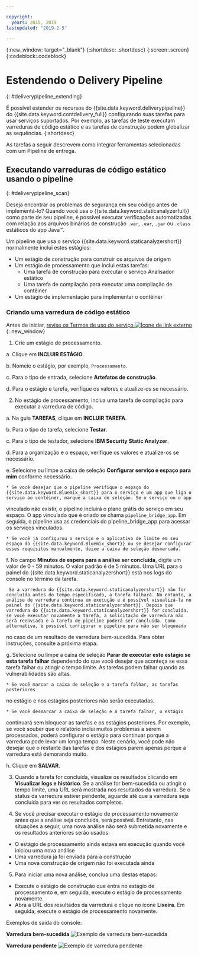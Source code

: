 ```yaml
---

copyright:
  years: 2015, 2019
lastupdated: "2019-2-5"

---
```


<!-- Copyright info at top of file: REQUIRED
    The copyright info is YAML content that must occur at the top of the MD file, before attributes are listed.
    It must be surrounded by 3 dashes.
    The value "years" can contain just one year or a two years separated by a comma. (years: 2014, 2016)
    Indentation as per the previous template must be preserved.
-->

{:new_window: target="_blank"}
{:shortdesc: .shortdesc}
{:screen:.screen}
{:codeblock:.codeblock}

# Estendendo o Delivery Pipeline
{: #deliverypipeline_extending}

É possível estender os recursos do {{site.data.keyword.deliverypipeline}} do {{site.data.keyword.contdelivery_full}} configurando suas tarefas para usar serviços suportados. Por exemplo, as tarefas de teste executam varreduras de código
estático e as tarefas de construção podem globalizar as sequências.
{:shortdesc}

<!-- Include a sentence to briefly introduce the steps/subtopics. Example: -->

As tarefas a seguir descrevem como integrar ferramentas selecionadas com um Pipeline de entrega.

## Executando varreduras de código estático usando o pipeline

{: #deliverypipeline_scan}

Deseja encontrar os problemas de segurança em seu código antes de implementá-lo? Quando você usa o {{site.data.keyword.staticanalyzerfull}} como parte de seu pipeline, é possível executar verificações automatizadas com relação aos arquivos binários de construção `.war`, `.ear`, `.jar` ou `.class` estáticos do app Java™.

Um pipeline que usa o serviço {{site.data.keyword.staticanalyzershort}} normalmente inclui estes estágios:

+ Um estágio de construção para construir os arquivos de origem
+ Um estágio de processamento que inclui estas tarefas:
  + Uma tarefa de construção para executar o serviço Analisador estático
  + Uma tarefa de compilação para executar uma compilação de
contêiner
+ Um estágio de implementação para implementar o contêiner


### Criando uma varredura de código estático

Antes de iniciar, [revise os Termos de uso do serviço ![Ícone de link externo](../../icons/launch-glyph.svg "Ícone de link externo")](http://www.ibm.com/software/sla/sladb.nsf/sla/bm-6814-01){: new_window}

<!-- Use ordered list markup for the step section. Include code examples as needed. -->

1. Crie um estágio de processamento.

  a. Clique em **INCLUIR ESTÁGIO**.

  b. Nomeie o estágio, por exemplo, `Processamento`.

  c. Para o tipo de entrada, selecione **Artefatos de construção**.

  d. Para o estágio e tarefa, verifique os valores e atualize-os se necessário.

2. No estágio de processamento, inclua uma tarefa de compilação
para executar a varredura de código.

  a. Na guia **TAREFAS**, clique em **INCLUIR TAREFA**.

  b. Para o tipo de tarefa, selecione **Testar**.

  c. Para o tipo de testador, selecione **IBM Security Static Analyzer**.

  d. Para a organização e o espaço, verifique os valores e atualize-os se necessário.

  e. Selecione ou limpe a caixa de seleção **Configurar serviço e espaço para mim** conforme necessário.

    * Se você desejar que o pipeline verifique o espaço do {{site.data.keyword.Bluemix_short}} para o serviço e um app que liga o serviço ao contêiner, marque a caixa de seleção. Se o serviço ou o app
vinculado não existir, o pipeline incluirá o plano grátis do serviço em seu espaço. O
app vinculado que é criado se chama `pipeline_bridge_app`. Em
seguida, o pipeline usa as credenciais do pipeline_bridge_app para acessar os serviços
vinculados.

    * Se você já configurou o serviço e o aplicativo de limite em seu espaço do {{site.data.keyword.Bluemix_short}} ou se desejar configurar esses requisitos manualmente, deixe a caixa de seleção desmarcada.

  f. No campo **Minutos de espera para a análise ser concluída**, digite um valor de 0 - 59 minutos. O valor padrão é de 5 minutos. Uma URL para o painel do {{site.data.keyword.staticanalyzershort}} está nos logs do console no término da tarefa.

     Se a varredura do {{site.data.keyword.staticanalyzershort}} não for concluída antes do tempo especificado, a tarefa falhará. No entanto, a análise de varredura continua em execução e é possível visualizá-la no painel do {{site.data.keyword.staticanalyzershort}}. Depois que varredura do {{site.data.keyword.staticanalyzershort}} for concluída, se você executar novamente a tarefa, a solicitação de varredura não será reenviada e a tarefa de pipeline poderá ser concluída. Como alternativa, é possível configurar o pipeline para não ser bloqueado
no caso de um resultado de varredura bem-sucedida. Para obter instruções, consulte a
próxima etapa.

  g. Selecione ou limpe a caixa de seleção **Parar de executar este estágio se esta tarefa falhar** dependendo do que você desejar que aconteça se essa tarefa falhar ou atingir o tempo limite. As tarefas podem falhar quando as
vulnerabilidades são altas.

    * Se você marcar a caixa de seleção e a tarefa falhar, as tarefas posteriores
no estágio e nos estágios posteriores não serão executadas.

    * Se você desmarcar a caixa de seleção e a tarefa falhar, o estágio
continuará sem bloquear as tarefas e os estágios posteriores. Por exemplo, se você souber
que o relatório inclui muitos problemas a serem processados, poderá configurar o estágio
para continuar porque a varredura pode levar um longo tempo. Neste cenário, você pode não desejar que o
restante das tarefas e dos estágios parem apenas porque a
varredura está demorando muito.

  h. Clique em **SALVAR**.

3. Quando a tarefa for concluída, visualize os resultados clicando em
**Visualizar logs e histórico**. Se a análise for bem-sucedida ou
atingir o tempo limite, uma URL será mostrada nos resultados da varredura. Se o status da
varredura estiver pendente, aguarde até que a varredura seja concluída para ver os
resultados completos.

4. Se você precisar executar o estágio de processamento novamente antes que a
análise seja concluída, será possível. Entretanto, nas situações a seguir, uma nova
análise não será submetida novamente e os resultados anteriores serão usados:
  * O estágio de processamento ainda estava em execução quando você iniciou uma nova análise
  * Uma varredura já foi enviada para a construção
  * Uma nova construção de origem não foi executada ainda

5. Para iniciar uma nova análise, conclua uma destas etapas:
  * Execute o estágio de construção que entra no estágio de processamento e, em
seguida, execute o estágio de processamento novamente.
  * Abra a URL dos resultados da varredura e clique no ícone
**Lixeira**. Em seguida, execute o estágio de processamento novamente.

Exemplos de saída do
console:

**Varredura bem-sucedida**
![Exemplo de varredura bem-sucedida](images/analyzer_success.png)

**Varredura pendente**
![Exemplo de varredura pendente](images/analyzer_pending.png)

<!--

## Globalizing strings by using the pipeline
{: #deliverypipeline_globalize}

You can translate strings automatically into other languages when you use the IBM Globalization Pipeline service with your pipeline. IBM Globalization Pipeline uses machine translation to translate your source files as part of the pipeline's build and deployment process.

You can also update the machine-translated strings within the globalization project. A translator or native speaker of the language can then review the machine-translated strings to ensure that they are of a high quality.

To see an example of a typical pipeline that uses the Globalization Pipeline service, watch this video:

<iframe width="640" height="360" src="https://www.youtube.com/embed/UToj7FIomCg?feature=player_embedded" frameborder="0" allowfullscreen></iframe>

### Creating a globalization stage and job
Before you begin:

1. All English-translatable strings should be included in one or more `filename_en.properties` or `filename_en.json` files that all use the same name. For example: `messages_en.properties`.

2. If your messages are in `.json` files, remove the depth from the structure by removing any subkeys. To remove the subkeys, change instances of `{key: {subkey: value, subkey:value}}` to `{key:value, key:value}`.

To create the globalization stage and job:

1. Create a globalization stage.

  a. Click **ADD STAGE**.

  b. Name the stage; for example, `Globalization`.

  c. For the input type, select **SCM repository**.

2. In the globalization stage, add a job to translate the source files.

  a. On the **JOBS** tab, click **ADD JOB**.

  b. For the job type, select **Build**.

  c. For the builder type, select **IBM Globalization Pipeline**.

  d. For the organization and space, verify the values and update them if needed.

  e. In the **Source file name** field, type the name and extension of the `.properties` or `.json` input file. If you have files in different subdirectories, but they all have the same name, you need to type the file name once only. For example, if you have a `messages_en.properties` file in three directories, type `messages_en.properties` for the source file name, and all files with that name will be translated.

  f. Determine whether to select the **Set up service and space for me** check box.

    * If you want the pipeline to check your {{site.data.keyword.Bluemix_notm}} space for the service and an app that binds the service to the container, select this check box. If the service or bound app does not exist, the pipeline adds the free plan of the service to your space for you. The bound app that is created is named `pipeline_bridge_app`. Then, the pipeline uses the credentials from pipeline_bridge_app to access the bound services.

    * If you configured the service and bound app in your {{site.data.keyword.Bluemix_notm}} space already or if you want to [configure these requirements manually](/docs/containers/container_integrations.html#container_binding_pipeline), leave this check box cleared.

  g. For the Globalization bundle prefix, enter a prefix for the bundle name, which is structured in this format: `<globalization_bundle_prefix>.path.to.source.file`. The pipeline job creates this Globalization bundle for you in the Globalization Pipeline service.


    **Tip:** Use the DevOps Services project name in the prefix so that the project can be identified easily in the Globalization Pipeline service.


  h. Click **SAVE**.

3. Create another stage to package your app. For the input of the job in this stage, use the IBM Globalization Pipeline job from the previous stage. Do not use the source as the input. The Globalization Pipeline job augments the source files with the machine-translated strings.

4. To ensure that the machine-translated content is included in the packaged app, create another stage to package the app in. For the input to that stage, include the Globalization Pipeline job.

The machine translated files are placed in the same directory as the source `.properties` or `.json` file. To view the files, click **Job > Artifacts**.

After the stage is completed, you can review the translated files from the console output. You can also direct translators to the files so that they can review the machine-translation output and provide revisions to improve quality. The revisions are stored in a Cloudant™ database and take precedence over any future machine translations of the same strings.

For more information about using the Globalization Pipeline service from the {{site.data.keyword.Bluemix_notm}} Dashboard, [see the Globalization Pipeline service documentation](https://www.ng.bluemix.net/docs/services/GlobalizationPipeline/index.html).

-->
<!--

## Creating Slack notifications for builds in the pipeline
{: #deliverypipeline_slack}

You can send notifications about {{site.data.keyword.containerlong}}, {{site.data.keyword.staticanalyzershort}}, and {{site.data.keyword.globalizationfull}} build results from your Delivery Pipeline to your Slack channels.

Before you begin, create or copy a Slack WebHook URL:

1. Open the Slack Integration page for your team: `https://_project_name_.slack.com/services`
2. In the list of integrations, locate **Incoming WebHooks** and click **Add**.
3. Select a channel and click **Add Incoming WebHooks Integration**.
4. Add a **WebHook URL** or copy an existing one.

For more information, see [Incoming WebHooks in the Slack documentation ![External link icon](../../icons/launch-glyph.svg "External link icon")](https://api.slack.com/incoming-webhooks){: new_window}.

To create Slack notifications:

1. In the pipeline, open the configuration for a stage.
2. In the **ENVIRONMENT PROPERTIES** tab, click **ADD PROPERTY**.
3. Select **Text property**.
4. Enter the name and a value for the environment property. Repeat to create multiple environment properties.

  _Table 1. Environment properties for configuring Slack notifications_

  <table>
  <tr>
  <th>Name</th>
  <th>Value</th>
  <th>Description</th>
  <tr/>
  <tr>
    <td><code>SLACK_WEBHOOK_PATH</code></td>
    <td>A URL</td>
    <td>Required. The WebHook URL that is saved in the settings for your Slack Project.</td>
  </tr>
  <tr>
    <td><code>SLACK_COLOR</code></td>
    <td>You can enter one of the following values:
      <ul><li><code>good</code></li>
      <li><code>warning</code></li>
      <li><code>danger</code></li>
      <li>Any hexadecimal color, such as #439FEO</li></ul></td>
    <td>Optional. The color of the border that is displayed along the side of the message in Slack. The default colors are green for good messages, red for bad messages, and gray for informational messages.</td>
  </tr>
  <tr>
    <td><code>NOTIFY_FILTER</code></td>
    <td>To receive only a subset of the message types, enter one of the following values:
      <ul>
      <li><code>good</code>: Get unknown, good and info messages only. Bad messages are not sent.</li>
      <li><code>bad</code>: Get all messages.</li>
      <li><code>info</code>: Get info messages only. Good, bad, and unknown messages are not sent.</li>
      <li><code>unknown</code>: Get all messages.</li></ul>
      Example: If you set <code>NOTIFY_FILTER = bad</code>, error notifications are only displayed in the Slack Channel.</td>
    <td>Optional. Decide which type of messages to send notifications for. By default, good and bad messages are sent, but not informational messages.
      <ul><li><code>good</code>: Successful build results.</li>
      <li><code>bad</code>: Unsuccessful build results.</li>
      <li><code>info</code>: Informational messages about the build process.</li>
      <li><code>unknown</code>: Unknown messages are not assigned a type.</li></ul></td>
   </table>

5. Click **Save**.

6. Repeat these steps to send Slack notifications for other stages that include IBM Container Service, IBM Security Analyzer, and IBM Globalization jobs.

The build notification that is displayed in Slack includes a link to the project and sometimes to the project's dashboard. For a Slack user to open these links, the user must be registered with {{site.data.keyword.Bluemix_notm}} and be a member of the organization that the pipeline is configured in.

## Creating HipChat notifications for builds in the pipeline
{: #deliverypipeline_hipchat}

You can send notifications about IBM Container Service, IBM Security Static Analyzer, and IBM Globalization build results from your Delivery Pipeline to your HipChat rooms.

Before you begin, create or copy and existing HipChat token:

1. Go to your HipChat Account page for your team: `https://_project_name_.hipchat.com/account/api`
2. Create a new token, or use an existing one.

To create HipChat notifications:

1. In the pipeline, open the configuration for a stage.
2. In the **ENVIRONMENT PROPERTIES** tab, click **ADD PROPERTY**.
3. Select **Text Property**.
4. Enter the name and a value for the environment property. Repeat to create multiple environment properties.

  _Table 2. Environment Properties for configuring HipChat notifications_

  <table>
  <tr>
  <th>Name</th>
  <th>Value</th>
  <th>Description</th>
  </tr>
  <tr>
    <td><code>HIP_CHAT_TOKEN</code></td>
    <td>Alphanumeric String</td>
    <td>Required. See "Before you begin" for instructions on creating or copying an existing HipChat token.</td>
  </tr>
  <tr>
    <td><code>HIP_CHAT_ROOM_NAME</code></td>
    <td>Room name</td>
    <td>Required.</td>
  </tr>
  <tr>
    <td><code>HIP_CHAT_COLOR</code></td>
    <td>Enter one of the following values:
      <ul><li><code>yellow</code></li>
      <li><code>red</code></li>
      <li><code>green</code></li>
      <li><code>purple</code></li>
      <li><code>gray</code></li>
      <li><code>random</code></li></ul>
    </td>
    <td>Optional: Specify the background color and the border color of HipChat notifications. If you set <code>HIP_CHAT_COLOR</code>, you do not need to specify the color when you call the script.
     <p><code>-l notification_level</code></p> </td>
  </tr>
  <tr>
    <td><code>NOTIFICATION_COLOR</code></td>
    <td>Enter one of the following values:
      <ul><li><code>good</code></li>
      <li><code>danger</code></li>
      <li><code>info</code></li></ul>
    This variable applies to both HipChat and Clack notification colors. If you specify <code>NOTIFICATION_COLOR</code>, you do not need to specify <code>HIP_CHAT_COLOR</code> or <code>SLACK_COLOR</code>.</td>
    <td>Optional: Specify the background color and the border color of both HipChat and Slack notifications. If you set <code>NOTIFICATION_COLOR</code>, you do not need to specify the color when you call the script.
     <p><code>-l notification_level</code></p> </td>
  </tr>
  <tr>
    <td><code>NOTIFICATION_LEVEL</code></td>
    <td>Enter one of the following values:
      <ul><li><code>good</code></li>
      <li><code>info</code></li>
      <li><code>bad</code></li></ul></td>
    <td>Optional: Specify the notification level. See <code>NOTIFICATION_FILTER</code> for more detail on what triggers the notification.</td>
  </tr>
  <tr>
    <td><code>NOTIFICATION_FILTER</code></td>
    <td>Enter one of the following values:
      <ul><li><code>good</code></li>
      <li><code>info</code></li>
      <li><code>bad</code></li></ul>
    <td>Optional: Specify the notification filter level. Notifications are sent when the following parameters are met:
      <ul><li><code>NOTIFICATION_FILTER = good</code> and <code>NOTIFICATION_LEVEL = bad</code>, <code>good</code>, or <code>unknown</code></li>
      <li><code>NOTIFICATION_FILTER = info</code> and <code>NOTIFICATION_LEVEL = bad</code>, <code>good</code>, <code>info</code>, or <code>unknown</code></li>
      <li><code>NOTIFICATION_FILTER = bad</code> and <code>NOTIFICATION_LEVEL = bad</code> or <code>unknown</code></li>
      <li><code>NOTIFICATION_FILTER = unknown</code> and <code>NOTIFICATION_LEVEL = bad</code>, <code>good</code>, or <code>unknown</code></li></ul></td>
    </tr>
  </table>

5. Click **Save**.

6. Repeat these steps to send HipChat notifications for other stages that include IBM Container Service, IBM Security Static Analyzer, and IBM Globalization jobs.

-->
